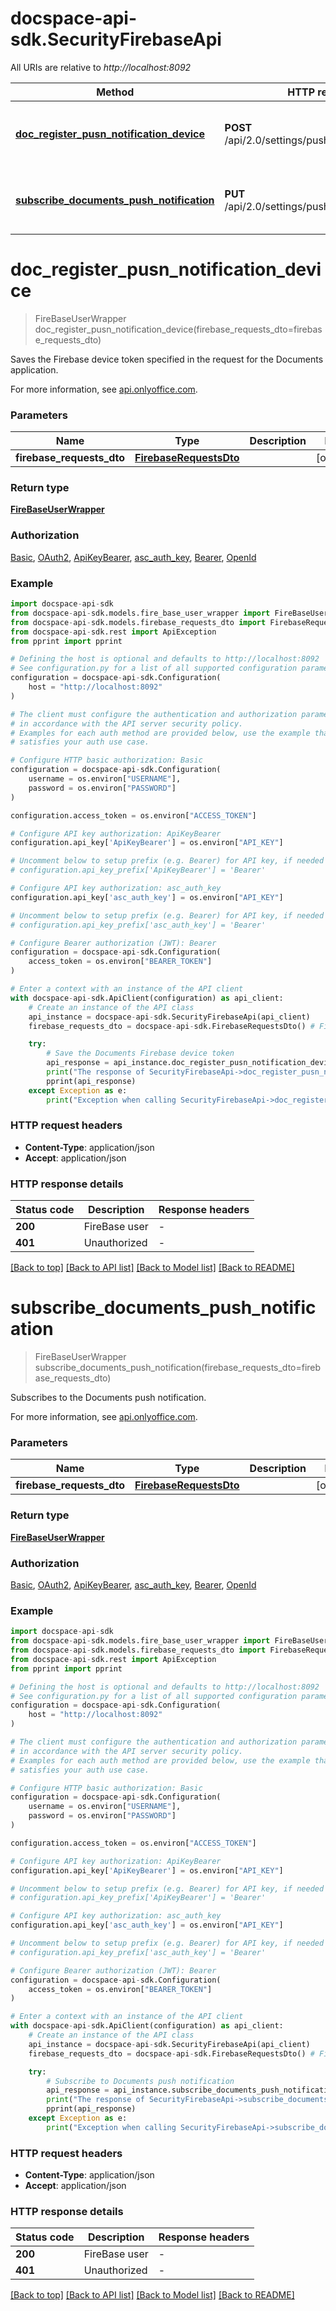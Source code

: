 # docspace-api-sdk.SecurityFirebaseApi

All URIs are relative to *http://localhost:8092*

Method | HTTP request | Description
------------- | ------------- | -------------
[**doc_register_pusn_notification_device**](#doc_register_pusn_notification_device) | **POST** /api/2.0/settings/push/docregisterdevice | Save the Documents Firebase device token
[**subscribe_documents_push_notification**](#subscribe_documents_push_notification) | **PUT** /api/2.0/settings/push/docsubscribe | Subscribe to Documents push notification


# **doc_register_pusn_notification_device**
> FireBaseUserWrapper doc_register_pusn_notification_device(firebase_requests_dto=firebase_requests_dto)

Saves the Firebase device token specified in the request for the Documents application.

For more information, see [api.onlyoffice.com]().

### Parameters


Name | Type | Description  | Notes
------------- | ------------- | ------------- | -------------
 **firebase_requests_dto** | [**FirebaseRequestsDto**](FirebaseRequestsDto.md)|  | [optional] 

### Return type

[**FireBaseUserWrapper**](FireBaseUserWrapper.md)

### Authorization

[Basic](../README.md#Basic), [OAuth2](../README.md#OAuth2), [ApiKeyBearer](../README.md#ApiKeyBearer), [asc_auth_key](../README.md#asc_auth_key), [Bearer](../README.md#Bearer), [OpenId](../README.md#OpenId)

### Example


```python
import docspace-api-sdk
from docspace-api-sdk.models.fire_base_user_wrapper import FireBaseUserWrapper
from docspace-api-sdk.models.firebase_requests_dto import FirebaseRequestsDto
from docspace-api-sdk.rest import ApiException
from pprint import pprint

# Defining the host is optional and defaults to http://localhost:8092
# See configuration.py for a list of all supported configuration parameters.
configuration = docspace-api-sdk.Configuration(
    host = "http://localhost:8092"
)

# The client must configure the authentication and authorization parameters
# in accordance with the API server security policy.
# Examples for each auth method are provided below, use the example that
# satisfies your auth use case.

# Configure HTTP basic authorization: Basic
configuration = docspace-api-sdk.Configuration(
    username = os.environ["USERNAME"],
    password = os.environ["PASSWORD"]
)

configuration.access_token = os.environ["ACCESS_TOKEN"]

# Configure API key authorization: ApiKeyBearer
configuration.api_key['ApiKeyBearer'] = os.environ["API_KEY"]

# Uncomment below to setup prefix (e.g. Bearer) for API key, if needed
# configuration.api_key_prefix['ApiKeyBearer'] = 'Bearer'

# Configure API key authorization: asc_auth_key
configuration.api_key['asc_auth_key'] = os.environ["API_KEY"]

# Uncomment below to setup prefix (e.g. Bearer) for API key, if needed
# configuration.api_key_prefix['asc_auth_key'] = 'Bearer'

# Configure Bearer authorization (JWT): Bearer
configuration = docspace-api-sdk.Configuration(
    access_token = os.environ["BEARER_TOKEN"]
)

# Enter a context with an instance of the API client
with docspace-api-sdk.ApiClient(configuration) as api_client:
    # Create an instance of the API class
    api_instance = docspace-api-sdk.SecurityFirebaseApi(api_client)
    firebase_requests_dto = docspace-api-sdk.FirebaseRequestsDto() # FirebaseRequestsDto |  (optional)

    try:
        # Save the Documents Firebase device token
        api_response = api_instance.doc_register_pusn_notification_device(firebase_requests_dto=firebase_requests_dto)
        print("The response of SecurityFirebaseApi->doc_register_pusn_notification_device:\n")
        pprint(api_response)
    except Exception as e:
        print("Exception when calling SecurityFirebaseApi->doc_register_pusn_notification_device: %s\n" % e)
```



### HTTP request headers

 - **Content-Type**: application/json
 - **Accept**: application/json


### HTTP response details

| Status code | Description | Response headers |
|-------------|-------------|------------------|
**200** | FireBase user |  -  |
**401** | Unauthorized |  -  |

[[Back to top]](#) [[Back to API list]](../README.md#documentation-for-api-endpoints) [[Back to Model list]](../README.md#documentation-for-models) [[Back to README]](../README.md)

# **subscribe_documents_push_notification**
> FireBaseUserWrapper subscribe_documents_push_notification(firebase_requests_dto=firebase_requests_dto)

Subscribes to the Documents push notification.

For more information, see [api.onlyoffice.com]().

### Parameters


Name | Type | Description  | Notes
------------- | ------------- | ------------- | -------------
 **firebase_requests_dto** | [**FirebaseRequestsDto**](FirebaseRequestsDto.md)|  | [optional] 

### Return type

[**FireBaseUserWrapper**](FireBaseUserWrapper.md)

### Authorization

[Basic](../README.md#Basic), [OAuth2](../README.md#OAuth2), [ApiKeyBearer](../README.md#ApiKeyBearer), [asc_auth_key](../README.md#asc_auth_key), [Bearer](../README.md#Bearer), [OpenId](../README.md#OpenId)

### Example


```python
import docspace-api-sdk
from docspace-api-sdk.models.fire_base_user_wrapper import FireBaseUserWrapper
from docspace-api-sdk.models.firebase_requests_dto import FirebaseRequestsDto
from docspace-api-sdk.rest import ApiException
from pprint import pprint

# Defining the host is optional and defaults to http://localhost:8092
# See configuration.py for a list of all supported configuration parameters.
configuration = docspace-api-sdk.Configuration(
    host = "http://localhost:8092"
)

# The client must configure the authentication and authorization parameters
# in accordance with the API server security policy.
# Examples for each auth method are provided below, use the example that
# satisfies your auth use case.

# Configure HTTP basic authorization: Basic
configuration = docspace-api-sdk.Configuration(
    username = os.environ["USERNAME"],
    password = os.environ["PASSWORD"]
)

configuration.access_token = os.environ["ACCESS_TOKEN"]

# Configure API key authorization: ApiKeyBearer
configuration.api_key['ApiKeyBearer'] = os.environ["API_KEY"]

# Uncomment below to setup prefix (e.g. Bearer) for API key, if needed
# configuration.api_key_prefix['ApiKeyBearer'] = 'Bearer'

# Configure API key authorization: asc_auth_key
configuration.api_key['asc_auth_key'] = os.environ["API_KEY"]

# Uncomment below to setup prefix (e.g. Bearer) for API key, if needed
# configuration.api_key_prefix['asc_auth_key'] = 'Bearer'

# Configure Bearer authorization (JWT): Bearer
configuration = docspace-api-sdk.Configuration(
    access_token = os.environ["BEARER_TOKEN"]
)

# Enter a context with an instance of the API client
with docspace-api-sdk.ApiClient(configuration) as api_client:
    # Create an instance of the API class
    api_instance = docspace-api-sdk.SecurityFirebaseApi(api_client)
    firebase_requests_dto = docspace-api-sdk.FirebaseRequestsDto() # FirebaseRequestsDto |  (optional)

    try:
        # Subscribe to Documents push notification
        api_response = api_instance.subscribe_documents_push_notification(firebase_requests_dto=firebase_requests_dto)
        print("The response of SecurityFirebaseApi->subscribe_documents_push_notification:\n")
        pprint(api_response)
    except Exception as e:
        print("Exception when calling SecurityFirebaseApi->subscribe_documents_push_notification: %s\n" % e)
```



### HTTP request headers

 - **Content-Type**: application/json
 - **Accept**: application/json


### HTTP response details

| Status code | Description | Response headers |
|-------------|-------------|------------------|
**200** | FireBase user |  -  |
**401** | Unauthorized |  -  |

[[Back to top]](#) [[Back to API list]](../README.md#documentation-for-api-endpoints) [[Back to Model list]](../README.md#documentation-for-models) [[Back to README]](../README.md)

